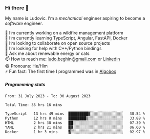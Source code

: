 ### Hi there 👋

My name is Ludovic. I'm a *mechanical* engineer aspiring to become a *software* engineer.

 🔭 I’m currently working on a wildfire management platform<br/>
 🌱 I’m currently learning TypeScript, Angular, FastAPI, Docker<br/>
 👯 I’m looking to collaborate on open source projects<br/>
 🤔 I’m looking for help with C++/Python bindings<br/>
 💬 Ask me about renewable energy or cats<br/>
 📫 How to reach me: ludo.beghin@gmail.com or [Linkedin](https://www.linkedin.com/in/ludovic-beghin/)<br/>
 😄 Pronouns: He/Him<br/>
 ⚡ Fun fact: The first time I programmed was in [Algobox](https://fr.wikipedia.org/wiki/Algobox)<br/>

##### Programming stats
<!--START_SECTION:waka-->

```txt
From: 31 July 2023 - To: 30 August 2023

Total Time: 35 hrs 16 mins

TypeScript   13 hrs 49 mins  █████████▓░░░░░░░░░░░░░░░   38.54 %
Python       12 hrs 8 mins   ████████▒░░░░░░░░░░░░░░░░   33.88 %
HTML         2 hrs 38 mins   ██░░░░░░░░░░░░░░░░░░░░░░░   07.39 %
YAML         2 hrs 21 mins   █▓░░░░░░░░░░░░░░░░░░░░░░░   06.60 %
Docker       1 hr 3 mins     ▓░░░░░░░░░░░░░░░░░░░░░░░░   02.97 %
```

<!--END_SECTION:waka-->
